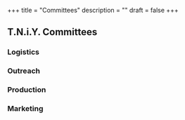+++
title = "Committees"
description = ""
draft = false
+++

## T.N.i.Y. Committees


### Logistics

### Outreach

### Production


### Marketing
